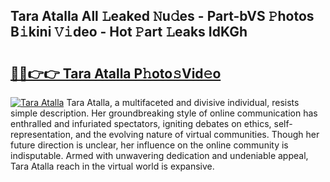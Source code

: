 ## Tara Atalla All 𝙻eaked 𝙽u𝚍es - Part-bVS 𝙿hotos B𝚒kini 𝚅𝚒deo - Hot 𝙿art 𝙻eaks IdKGh

# <h2><a href="http://ld396p.urlbe.top/?page=Tara+Atalla">🔗🔗👉👉 Tara Atalla P𝚑oto𝚜Vid𝚎o</a></h2>

[![Tara Atalla](https://i.imgur.com/eBuTRDB.gif)](http://ld396p.urlbe.top/?page=Tara+Atalla)
Tara Atalla, a multifaceted and divisive individual, resists simple description. Her groundbreaking style of online communication has enthralled and infuriated spectators, igniting debates on ethics, self-representation, and the evolving nature of virtual communities. Though her future direction is unclear, her influence on the online community is indisputable. Armed with unwavering dedication and undeniable appeal, Tara Atalla reach in the virtual world is expansive.
